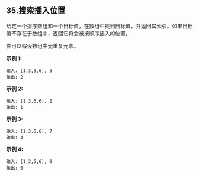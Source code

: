 ## 35.搜索插入位置

给定一个排序数组和一个目标值，在数组中找到目标值，并返回其索引。如果目标值不存在于数组中，返回它将会被按顺序插入的位置。

你可以假设数组中无重复元素。

**示例 1:**

    输入: [1,3,5,6], 5
    输出: 2
**示例 2:**

    输入: [1,3,5,6], 2
    输出: 1
**示例 3:**

    输入: [1,3,5,6], 7
    输出: 4
**示例 4:**

    输入: [1,3,5,6], 0
    输出: 0

